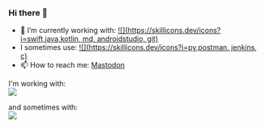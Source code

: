 ### Hi there 👋


- 🔭 I’m currently working with:
  [![](https://skillicons.dev/icons?i=swift,java,kotlin, md, androidstudio, git)](https://skillicons.dev)
- I sometimes use:
  [![](https://skillicons.dev/icons?i=py,postman, jenkins, c)](https://skillicons.dev)
- 📫 How to reach me:
  [Mastodon](https://mastodon.social/@iCesck)
  
I'm working with:  
[![](https://skillicons.dev/icons?i=c,cpp,swift,java,kotlin,linux,bash,qt,git,github,gitlab,androidstudio,md&theme=light)](https://skillicons.dev)

and sometimes with:  
[![](https://skillicons.dev/icons?i=py,vim,jenkins,latex,mysql,cmake&theme=light)](https://skillicons.dev)
